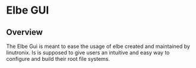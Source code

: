Elbe GUI
=======

Overview
----------
The Elbe Gui is meant to ease the usage of elbe created and maintained by linutronix. Is is supposed to give users an intuitive and easy way to configure and build their root file systems.
